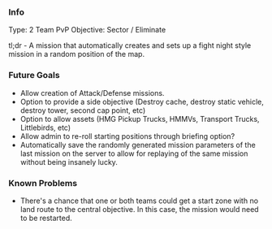 ### Info
Type:   2 Team PvP
Objective:  Sector / Eliminate

tl;dr - A mission that automatically creates and sets up a fight night style mission in a random position of the map.

### Future Goals

* Allow creation of Attack/Defense missions.
* Option to provide a side objective (Destroy cache, destroy static vehicle, destroy tower, second cap point, etc)
* Option to allow assets (HMG Pickup Trucks, HMMVs, Transport Trucks, Littlebirds, etc)
* Allow admin to re-roll starting positions through briefing option?
* Automatically save the randomly generated mission parameters of the last mission on the server to allow for replaying of the same mission without being insanely lucky.

### Known Problems
* There's a chance that one or both teams could get a start zone with no land route to the central objective. In this case, the mission would need to be restarted.
